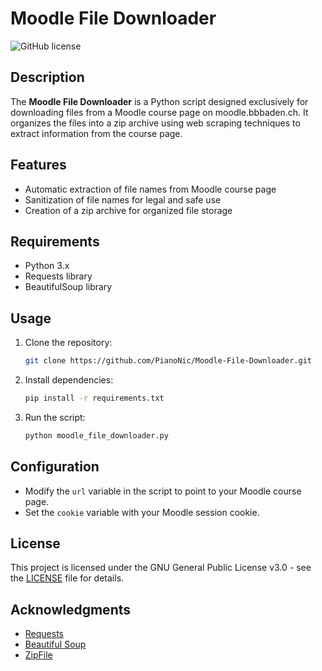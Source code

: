 # Moodle File Downloader

![GitHub license](https://img.shields.io/badge/license-GPL--3.0-blue.svg)

## Description

The **Moodle File Downloader** is a Python script designed exclusively for downloading files from a Moodle course page on moodle.bbbaden.ch. It organizes the files into a zip archive using web scraping techniques to extract information from the course page.

## Features

- Automatic extraction of file names from Moodle course page
- Sanitization of file names for legal and safe use
- Creation of a zip archive for organized file storage

## Requirements

- Python 3.x
- Requests library
- BeautifulSoup library

## Usage

1. Clone the repository:

   ```bash
   git clone https://github.com/PianoNic/Moodle-File-Downloader.git
   ```

2. Install dependencies:

   ```bash
   pip install -r requirements.txt
   ```

3. Run the script:

   ```bash
   python moodle_file_downloader.py
   ```

## Configuration

- Modify the `url` variable in the script to point to your Moodle course page.
- Set the `cookie` variable with your Moodle session cookie.

## License

This project is licensed under the GNU General Public License v3.0 - see the [LICENSE](LICENSE) file for details.

## Acknowledgments

- [Requests](https://docs.python-requests.org/en/latest/)
- [Beautiful Soup](https://www.crummy.com/software/BeautifulSoup/)
- [ZipFile](https://docs.python.org/3/library/zipfile.html)
